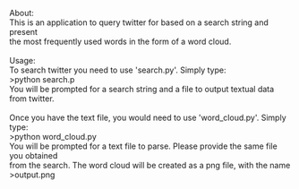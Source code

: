 About:<br>
  This is an application to query twitter for based on a search string and present<br>
  the most frequently used words in the form of a word cloud.<br>
<br>
Usage:<br>
  To search twitter you need to use 'search.py'. Simply type:<br>
    >python search.p<br>
  You will be prompted for a search string and a file to output textual data from twitter.<br>
<br>
  Once you have the text file, you would need to use 'word_cloud.py'. Simply type:<br>
    >python word_cloud.py<br>
  You will be prompted for a text file to parse. Please provide the same file you obtained<br>
  from the search. The word cloud will be created as a png file, with the name <br>
    >output<timestamp>.png<br>
